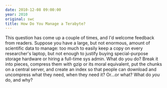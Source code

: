 ```yaml
---
date: 2010-12-08 09:00:00
year: 2010
original: swc
title: How Do You Manage a Terabyte?
---
```

<p>This question has come up a couple of times, and I'd welcome feedback from readers. Suppose you have a large, but not enormous, amount of scientific data to manage: too much to easily keep a copy on every researcher's laptop, but not enough to justify buying special-purpose storage hardware or hiring a full-time sys admin.  What do you do?  Break it into pieces, compress them with gzip or its moral equivalent, put the chunks on a central server, and create an index so that people can download and uncompress what they need, when they need it? Or…or what? What do <em>you</em> do, and why?</p>
